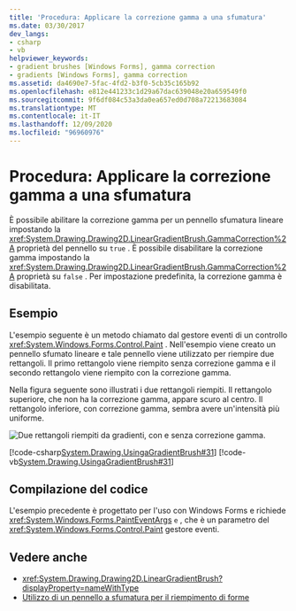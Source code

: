```yaml
---
title: 'Procedura: Applicare la correzione gamma a una sfumatura'
ms.date: 03/30/2017
dev_langs:
- csharp
- vb
helpviewer_keywords:
- gradient brushes [Windows Forms], gamma correction
- gradients [Windows Forms], gamma correction
ms.assetid: da4690e7-5fac-4fd2-b3f0-5cb35c165b92
ms.openlocfilehash: e812e441233c1d29a67dac639048e20a659549f0
ms.sourcegitcommit: 9f6df084c53a3da0ea657ed0d708a72213683084
ms.translationtype: MT
ms.contentlocale: it-IT
ms.lasthandoff: 12/09/2020
ms.locfileid: "96960976"
---
```

# <a name="how-to-apply-gamma-correction-to-a-gradient"></a>Procedura: Applicare la correzione gamma a una sfumatura
È possibile abilitare la correzione gamma per un pennello sfumatura lineare impostando la <xref:System.Drawing.Drawing2D.LinearGradientBrush.GammaCorrection%2A> proprietà del pennello su `true` . È possibile disabilitare la correzione gamma impostando la <xref:System.Drawing.Drawing2D.LinearGradientBrush.GammaCorrection%2A> proprietà su `false` . Per impostazione predefinita, la correzione gamma è disabilitata.  
  
## <a name="example"></a>Esempio  

L'esempio seguente è un metodo chiamato dal gestore eventi di un controllo <xref:System.Windows.Forms.Control.Paint> . Nell'esempio viene creato un pennello sfumato lineare e tale pennello viene utilizzato per riempire due rettangoli. Il primo rettangolo viene riempito senza correzione gamma e il secondo rettangolo viene riempito con la correzione gamma.  
  
 Nella figura seguente sono illustrati i due rettangoli riempiti. Il rettangolo superiore, che non ha la correzione gamma, appare scuro al centro. Il rettangolo inferiore, con correzione gamma, sembra avere un'intensità più uniforme.  
  
 ![Due rettangoli riempiti da gradienti, con e senza correzione gamma.](./media/how-to-apply-gamma-correction-to-a-gradient/two-rectangles-gamma-gradient.png)  
  
 [!code-csharp[System.Drawing.UsingaGradientBrush#31](~/samples/snippets/csharp/VS_Snippets_Winforms/System.Drawing.UsingaGradientBrush/CS/Class1.cs#31)]
 [!code-vb[System.Drawing.UsingaGradientBrush#31](~/samples/snippets/visualbasic/VS_Snippets_Winforms/System.Drawing.UsingaGradientBrush/VB/Class1.vb#31)]  
  
## <a name="compiling-the-code"></a>Compilazione del codice  
 L'esempio precedente è progettato per l'uso con Windows Forms e richiede <xref:System.Windows.Forms.PaintEventArgs> `e` , che è un parametro del <xref:System.Windows.Forms.Control.Paint> gestore eventi.  
  
## <a name="see-also"></a>Vedere anche

- <xref:System.Drawing.Drawing2D.LinearGradientBrush?displayProperty=nameWithType>
- [Utilizzo di un pennello a sfumatura per il riempimento di forme](using-a-gradient-brush-to-fill-shapes.md)
